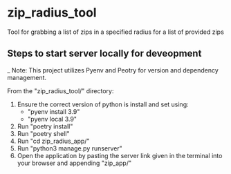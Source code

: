 # zip_radius_tool
Tool for grabbing a list of zips in a specified radius for a list of provided zips

## Steps to start server locally for deveopment

_ Note: This project utilizes Pyenv and Peotry for version and dependency management.

From the "zip_radius_tool/" directory:
1) Ensure the correct version of python is install and set using:
	- "pyenv install 3.9"
	- "pyenv local 3.9"
2) Run "poetry install"
1) Run "poetry shell"
2) Run "cd zip_radius_app/"
3) Run "python3 manage.py runserver"
4) Open the application by pasting the server link given in the terminal into your browser and appending "zip_app/"
